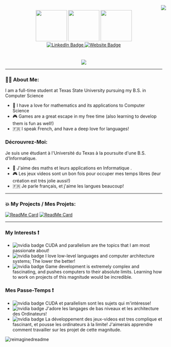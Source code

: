 <div><img src="https://i.imgur.com/crhaies.png" style="margin-left: 500px;"></div>
<div id="header" align="center">
  <img src="https://media2.giphy.com/media/v1.Y2lkPTc5MGI3NjExbWc1ajF3YmJlZGg4anF6dXRwN2diY25oN243amZ4MGd6cW84c2NhOCZlcD12MV9pbnRlcm5hbF9naWZfYnlfaWQmY3Q9cw/c616UDimUUfDrRVJWQ/giphy.gif" width="100"/>
  <img src="https://media2.giphy.com/media/v1.Y2lkPTc5MGI3NjExY205cXp2bXU0YXU4bG1jN2I1eDRneG5ucTl1cjBrejBpeDZjeXk1MyZlcD12MV9pbnRlcm5hbF9naWZfYnlfaWQmY3Q9cw/yjSNYYnj9gAeUbSHr3/giphy.gif" width="100">
  <img src="https://media3.giphy.com/media/v1.Y2lkPTc5MGI3NjExNGdtbW9nbmswajZheHpkNHIwa2ZrbDNsY3gxZm9ibnQ3empsenN0aSZlcD12MV9pbnRlcm5hbF9naWZfYnlfaWQmY3Q9cw/iJWXxAr2Za6EtN2Row/giphy.gif" width="100">
  <div id="badges">
  <a href="https://www.linkedin.com/in/brandon-tharp-186b99260/">
    <img src="https://img.shields.io/badge/LinkedIn-blue?style=flat&logo=linkedin&logoColor=white" alt="LinkedIn Badge"/>
    <img src="https://img.shields.io/badge/Website-red?style=flat&logo=homeadvisor&logoColor=white" alt="Website Badge">
  </a>
  </div>
  <div><h1></h1><img src="https://www.txst.edu/.resources/1703131128635/calicotxstfooterlogo.svg"></div>
</div>

---
### 👨‍💻 About Me:
I am a full-time student at Texas State University pursuing my B.S. in Computer Science 
- 📘 I have a love for mathematics and its applications to Computer Science
- 🎮 Games are a great escape in my free time (also learning to develop them is fun as well!)
-  🇫🇷 I speak French, and have a deep love for languages!

### Décrouvrez-Moi:
Je suis une étudiant à l'Université du Texas à la poursuite d'une B.S. d'Informatique.
- :book: J'aime des maths et leurs applications en Informatique .
- 🎮 Les jeux videos sont un bon fois pour occuper mes temps libres (leur création est très jolie aussi!)
- :fr: Je parle français, et j'aime les langues beaucoup!
---
### 💥 My Projects / Mes Projets:
  [![ReadMe Card](https://github-readme-stats.vercel.app/api/pin/?username=Thaesis&repo=machinecode-deconstructor&theme=gruvbox)](https://github.com/Thaesis/machinecode-deconstructor.git)
  [![ReadMe Card](https://github-readme-stats.vercel.app/api/pin/?username=Thaesis&repo=Chess&theme=gruvbox)](https://github.com/Thaesis/Chess)

---
### My Interests ❗
- <img src="https://img.shields.io/badge/-darkgreen?style=flat&logo=NVIDIA&logoColor=white" alt="nvidia badge"/> CUDA and parallelism are the topics that I am most passionate about!
- <img src="https://img.shields.io/badge/x86-red?style=flat&&logoColor=white" alt="nvidia badge"/> I love low-level languages and computer architecture systems; The lower the better!
- <img src="https://img.shields.io/badge/-blue?style=flat&logo=Steam&logoColor=white" alt="nvidia badge"/> Game development is extremely complex and fascinating, and pushes computers to their absolute limits. Learning how to work on projects of this magnitude would be incredible.

### Mes Passe-Temps ❗
- <img src="https://img.shields.io/badge/-darkgreen?style=flat&logo=NVIDIA&logoColor=white" alt="nvidia badge"/> CUDA et parallelism sont les sujets qui m'intéresse!
- <img src="https://img.shields.io/badge/x86-red?style=flat&&logoColor=white" alt="nvidia badge"/> J'adore les langages de bas niveaux et les architecture des Ordinateurs!
- <img src="https://img.shields.io/badge/-blue?style=flat&logo=Steam&logoColor=white" alt="nvidia badge"/> La développement des jeux-videos est tres complique et fascinant, et pousse les ordinateurs à la limite! J'aimerais apprendre comment travailler sur les projet de cette magnitude.

<img src="https://myreadme.vercel.app/api/embed/Thaesis?panels=userstatistics,toprepositories,toplanguages,commitgraph" alt="reimaginedreadme"/>
